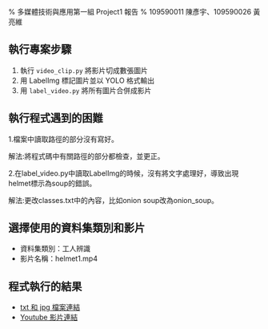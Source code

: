 % 多媒體技術與應用第一組 Project1 報告
% 109590011 陳彥宇、109590026 黃亮維

## 執行專案步驟

1. 執行 `video_clip.py` 將影片切成數張圖片
2. 用 LabelImg 標記圖片並以 YOLO 格式輸出
3. 用 `label_video.py` 將所有圖片合併成影片

## 執行程式遇到的困難

1.檔案中讀取路徑的部分沒有寫好。

解法:將程式碼中有關路徑的部分都檢查，並更正。

2.在label_video.py中讀取LabelImg的時候，沒有將文字處理好，導致出現helmet標示為soup的錯誤。

解法:更改classes.txt中的內容，比如onion soup改為onion_soup。

## 選擇使用的資料集類別和影片

- 資料集類別：工人辨識
- 影片名稱：helmet1.mp4

## 程式執行的結果

- [txt 和 jpg 檔案連結](https://drive.google.com/drive/folders/11e8YmwBzLPeSzMajyIiXrHpdx3DWTvOk?usp=sharing)
- [Youtube 影片連結](https://youtu.be/4fnYtjRzzwA)
